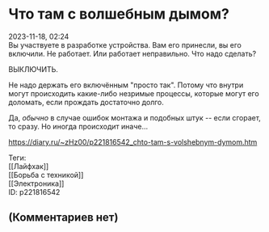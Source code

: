 Что там с волшебным дымом?
==========================

  
2023-11-18, 02:24  
 Вы участвуете в разработке устройства. Вам его принесли, вы его включили. Не работает. Или работает неправильно. Что надо сделать?   
   
 ВЫКЛЮЧИТЬ.   
   
 Не надо держать его включённым "просто так". Потому что внутри могут происходить какие-либо незримые процессы, которые могут его доломать, если прождать достаточно долго.   
   
 Да,  *обычно*  в случае ошибок монтажа и подобных штук -- если сгорает, то сразу. Но иногда происходит иначе...   
  
<https://diary.ru/~zHz00/p221816542_chto-tam-s-volshebnym-dymom.htm>  
  
Теги:  
[[Лайфхак]]  
[[Борьба с техникой]]  
[[Электроника]]  
ID: p221816542  


(Комментариев нет)
------------------